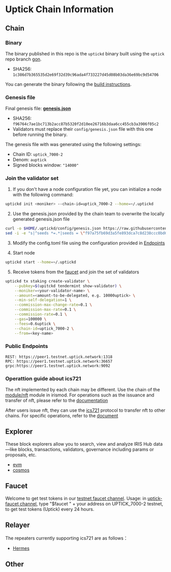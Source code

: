 # Uptick Chain Information

## Chain

### Binary

The binary published in this repo is the `uptickd` binary built using the `uptick` repo branch [gon](https://github.com/UptickNetwork/uptick/tree/gon).

- SHA256: `1c386d7b365535d2e69f32d39c96ada4f733227d45d08b03da36e69bc9d54706`

You can generate the binary following the [build instructions](install.md).

### Genesis file

Final genesis file: **[genesis.json](genesis.json)**

- SHA256: `f96764c7ae1bc713b2acc87b5320f2d10ee26716b3daa6cc455cb3a3906f05c2`
- Validators must replace their `config/genesis.json` file with this one before running the binary.

The genesis file with was generated using the following settings:

- Chain ID: `uptick_7000-2`
- Denom: `auptick`
- Signed blocks window: `"14000"`


### Join the validator set

1. If you don't have a node configuration file yet, you can initialize a node with the following command:

```bash
uptickd init <moniker> --chain-id=uptick_7000-2 --home=~/.uptickd
```

2. Use the genesis.json provided by the chain team to overwrite the locally generated genesis.json file

```bash
curl -o $HOME/.uptickd/config/genesis.json https://raw.githubusercontent.com/UptickNetwork/uptick-testnet/main/uptick_7000-2/genesis.json
sed -i -e "s|^seeds *=.*|seeds = \"f97a75fb69d3a5fe893dca7c8d238ccc0bd66a8f@uptick-seed.p2p.brocha.in:30554,eecdfb17919e59f36e5ae6cec2c98eeeac05c0f2@peer0.testnet.uptick.network:26656\"|" $HOME/.uptickd/config/config.toml

```

3. Modify the config.toml file using the configuration provided in [Endpoints](#endpoints)

4. Start node

```bash
uptickd start --home=~/.uptickd
```

5. Receive tokens from the [faucet](#faucet) and join the set of validators

```bash
uptickd tx staking create-validator \
    --pubkey=$(upitckd tendermint show-validator) \
    --moniker=<your-validator-name> \
    --amount=<amount-to-be-delegated, e.g. 10000uptick> \
    --min-self-delegation=1 \
    --commission-max-change-rate=0.1 \
    --commission-max-rate=0.1 \
    --commission-rate=0.1 \
    --gas=100000 \
    --fees=0.6uptick \
    --chain-id=uptick_7000-2 \
    --from=<key-name>
```
### Public Endpoints

```
REST: https://peer1.testnet.uptick.network:1318
RPC: https://peer1.testnet.uptick.network:36657
grpc:https://peer1.testnet.uptick.network:9092

```


### Operattion guide about ics721

The nft implemented by each chain may be different. Use the chain of the [module/nft](https://github.com/irisnet/irismod/tree/main/modules/nft) module in irismod. For operations such as the issuance and transfer of nft, please refer to the [documentation](https://www.irisnet.org/docs/cli-client/nft.html#iris-tx-nft-edit)

After users issue nft, they can use the [ics721](https://github.com/cosmos/ibc/blob/main/spec/app/ics-721-nft-transfer/README.md) protocol to transfer nft to other chains. For specific operations, refer to the [document](ics721-cmd.md)


## Explorer

These block explorers allow you to search, view and analyze IRIS Hub data—like blocks, transactions, validators, governance including params or proposals, etc.

- [evm](https://evm-explorer.testnet.uptick.network/)
- [cosmos](https://explorer.testnet.uptick.network/uptick-network-testnet/)

## Faucet

Welcome to get test tokens in our [testnet faucet channel](https://discord.com/channels/781005936260939818/953652276508119060).
Usage: in [uptick-faucet channel](https://discord.com/channels/781005936260939818/953652276508119060), type "$faucet " + your address on 
UPTICK_7000-2 testnet, to get test tokens (Uptick) every 24 hours.

## Relayer

The repeaters currently supporting ics721 are as follows：

- [Hermes](https://github.com/informalsystems/hermes/tree/v1.1.0)

## Other
